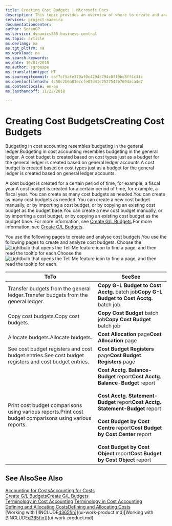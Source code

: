 ```yaml
---
title: Creating Cost Budgets | Microsoft Docs
description: This topic provides an overview of where to create and analyse cost budgets.
services: project-madeira
documentationcenter: 
author: SorenGP
ms.service: dynamics365-business-central
ms.topic: article
ms.devlang: na
ms.tgt_pltfrm: na
ms.workload: na
ms.search.keywords: 
ms.date: 10/01/2018
ms.author: sgroespe
ms.translationtype: HT
ms.sourcegitcommit: caf7cf5afe370af0c4294c794c0ff9bc8ff4c31c
ms.openlocfilehash: 4c50c2b6a81eccfe07d41c2527547b7694aca4e7
ms.contentlocale: en-au
ms.lasthandoff: 11/22/2018

---
```

# <a name="creating-cost-budgets"></a><span data-ttu-id="e07a6-103">Creating Cost Budgets</span><span class="sxs-lookup"><span data-stu-id="e07a6-103">Creating Cost Budgets</span></span>
<span data-ttu-id="e07a6-104">Budgeting in cost accounting resembles budgeting in the general ledger.</span><span class="sxs-lookup"><span data-stu-id="e07a6-104">Budgeting in cost accounting resembles budgeting in the general ledger.</span></span> <span data-ttu-id="e07a6-105">A cost budget is created based on cost types just as a budget for the general ledger is created based on general ledger accounts.</span><span class="sxs-lookup"><span data-stu-id="e07a6-105">A cost budget is created based on cost types just as a budget for the general ledger is created based on general ledger accounts.</span></span>  

<span data-ttu-id="e07a6-106">A cost budget is created for a certain period of time, for example, a fiscal year.</span><span class="sxs-lookup"><span data-stu-id="e07a6-106">A cost budget is created for a certain period of time, for example, a fiscal year.</span></span> <span data-ttu-id="e07a6-107">You can create as many cost budgets as needed.</span><span class="sxs-lookup"><span data-stu-id="e07a6-107">You can create as many cost budgets as needed.</span></span> <span data-ttu-id="e07a6-108">You can create a new cost budget manually, or by importing a cost budget, or by copying an existing cost budget as the budget base.</span><span class="sxs-lookup"><span data-stu-id="e07a6-108">You can create a new cost budget manually, or by importing a cost budget, or by copying an existing cost budget as the budget base.</span></span> <span data-ttu-id="e07a6-109">For more information, see [Create G/L Budgets](finance-how-create-budgets.md).</span><span class="sxs-lookup"><span data-stu-id="e07a6-109">For more information, see [Create G/L Budgets](finance-how-create-budgets.md).</span></span>

<span data-ttu-id="e07a6-110">You use the following pages to create and analyse cost budgets.</span><span class="sxs-lookup"><span data-stu-id="e07a6-110">You use the following pages to create and analyze cost budgets.</span></span> <span data-ttu-id="e07a6-111">Choose the ![Lightbulb that opens the Tell Me feature](media/ui-search/search_small.png "Tell me what you want to do") icon to find a page, and then read the tooltip for each.</span><span class="sxs-lookup"><span data-stu-id="e07a6-111">Choose the ![Lightbulb that opens the Tell Me feature](media/ui-search/search_small.png "Tell me what you want to do") icon to find a page, and then read the tooltip for each.</span></span>

|<span data-ttu-id="e07a6-112">To</span><span class="sxs-lookup"><span data-stu-id="e07a6-112">To</span></span>|<span data-ttu-id="e07a6-113">See</span><span class="sxs-lookup"><span data-stu-id="e07a6-113">See</span></span>|  
|--------|---------|  
|<span data-ttu-id="e07a6-114">Transfer budgets from the general ledger.</span><span class="sxs-lookup"><span data-stu-id="e07a6-114">Transfer budgets from the general ledger.</span></span>|<span data-ttu-id="e07a6-115">**Copy G-L Budget to Cost Acctg.** batch job</span><span class="sxs-lookup"><span data-stu-id="e07a6-115">**Copy G-L Budget to Cost Acctg.** batch job</span></span>|  
|<span data-ttu-id="e07a6-116">Copy cost budgets.</span><span class="sxs-lookup"><span data-stu-id="e07a6-116">Copy cost budgets.</span></span>|<span data-ttu-id="e07a6-117">**Copy Cost Budget** batch job</span><span class="sxs-lookup"><span data-stu-id="e07a6-117">**Copy Cost Budget** batch job</span></span>|  
|<span data-ttu-id="e07a6-118">Allocate budgets.</span><span class="sxs-lookup"><span data-stu-id="e07a6-118">Allocate budgets.</span></span>|<span data-ttu-id="e07a6-119">**Cost Allocation** page</span><span class="sxs-lookup"><span data-stu-id="e07a6-119">**Cost Allocation** page</span></span>|  
|<span data-ttu-id="e07a6-120">See cost budget registers and cost budget entries.</span><span class="sxs-lookup"><span data-stu-id="e07a6-120">See cost budget registers and cost budget entries.</span></span>|<span data-ttu-id="e07a6-121">**Cost Budget Registers** page</span><span class="sxs-lookup"><span data-stu-id="e07a6-121">**Cost Budget Registers** page</span></span>|  
|<span data-ttu-id="e07a6-122">Print cost budget comparisons using various reports.</span><span class="sxs-lookup"><span data-stu-id="e07a6-122">Print cost budget comparisons using various reports.</span></span>|<span data-ttu-id="e07a6-123">**Cost Acctg. Balance-Budget** report</span><span class="sxs-lookup"><span data-stu-id="e07a6-123">**Cost Acctg. Balance-Budget** report</span></span><br /><br /> <span data-ttu-id="e07a6-124">**Cost Acctg. Statement-Budget** report</span><span class="sxs-lookup"><span data-stu-id="e07a6-124">**Cost Acctg. Statement-Budget** report</span></span><br /><br /> <span data-ttu-id="e07a6-125">**Cost Budget by Cost Centre** report</span><span class="sxs-lookup"><span data-stu-id="e07a6-125">**Cost Budget by Cost Center** report</span></span><br /><br /> <span data-ttu-id="e07a6-126">**Cost Budget by Cost Object** report</span><span class="sxs-lookup"><span data-stu-id="e07a6-126">**Cost Budget by Cost Object** report</span></span>|  

## <a name="see-also"></a><span data-ttu-id="e07a6-127">See Also</span><span class="sxs-lookup"><span data-stu-id="e07a6-127">See Also</span></span>  
[<span data-ttu-id="e07a6-128">Accounting for Costs</span><span class="sxs-lookup"><span data-stu-id="e07a6-128">Accounting for Costs</span></span>](finance-manage-cost-accounting.md)  
[<span data-ttu-id="e07a6-129">Create G/L Budgets</span><span class="sxs-lookup"><span data-stu-id="e07a6-129">Create G/L Budgets</span></span>](finance-how-create-budgets.md)  
<span data-ttu-id="e07a6-130">[Terminology in Cost Accounting](finance-terminology-in-cost-accounting.md) </span><span class="sxs-lookup"><span data-stu-id="e07a6-130">[Terminology in Cost Accounting](finance-terminology-in-cost-accounting.md) </span></span>  
[<span data-ttu-id="e07a6-131">Defining and Allocating Costs</span><span class="sxs-lookup"><span data-stu-id="e07a6-131">Defining and Allocating Costs</span></span>](finance-define-and-allocate-costs.md)  
<span data-ttu-id="e07a6-132">[Working with [!INCLUDE[d365fin](includes/d365fin_md.md)]](ui-work-product.md)</span><span class="sxs-lookup"><span data-stu-id="e07a6-132">[Working with [!INCLUDE[d365fin](includes/d365fin_md.md)]](ui-work-product.md)</span></span>

